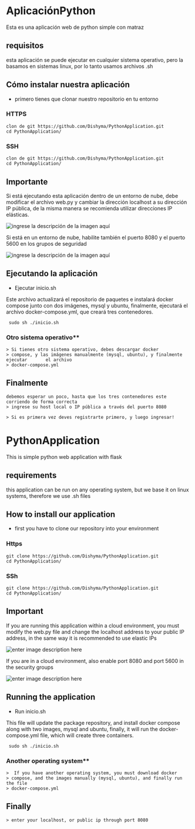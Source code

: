 # AplicaciónPython

Esta es una aplicación web de python simple con matraz

## requisitos

esta aplicación se puede ejecutar en cualquier sistema operativo, pero la basamos en sistemas linux, por lo tanto usamos archivos .sh

## Cómo instalar nuestra aplicación

- primero tienes que clonar nuestro repositorio en tu entorno

### HTTPS

    clon de git https://github.com/Dishyma/PythonApplication.git
    cd PythonApplication/

### SSH

    clon de git https://github.com/Dishyma/PythonApplication.git
    cd PythonApplication/

## Importante

Si está ejecutando esta aplicación dentro de un entorno de nube, debe modificar el archivo web.py y cambiar la dirección localhost a su dirección IP pública, de la misma manera se recomienda utilizar direcciones IP elásticas.

![ingrese la descripción de la imagen aquí](https://i.ibb.co/xGZcg0h/Screenshot-2023-05-08-105201.png)

Si está en un entorno de nube, habilite también el puerto 8080 y el puerto 5600 en los grupos de seguridad

![ingrese la descripción de la imagen aquí](https://i.ibb.co/Lpqn0KF/Screenshot-2023-05-08-111725.png)

## Ejecutando la aplicación

- Ejecutar inicio.sh

Este archivo actualizará el repositorio de paquetes e instalará docker compose junto con dos imágenes, mysql y ubuntu, finalmente, ejecutará el archivo docker-compose.yml, que creará tres contenedores.

     sudo sh ./inicio.sh

### Otro sistema operativo**

    > Si tienes otro sistema operativo, debes descargar docker
    > compose, y las imágenes manualmente (mysql, ubuntu), y finalmente ejecutar       el archivo
    > docker-compose.yml

## Finalmente

    debemos esperar un poco, hasta que los tres contenedores este corriendo de forma correcta
    > ingrese su host local o IP pública a través del puerto 8080

    > Si es primera vez deves registrarte primero, y luego ingresar!



# PythonApplication

This is simple python web application with flask

## requirements

this application can be run on any operating system, but we base it on linux systems, therefore we use .sh files

## How to install our application

- first you have to clone our repository into your environment

### Https

    git clone https://github.com/Dishyma/PythonApplication.git
    cd PythonApplication/

### SSh

    git clone https://github.com/Dishyma/PythonApplication.git
    cd PythonApplication/

## Important

If you are running this application within a cloud environment, you must modify the web.py file and change the localhost address to your public IP address, in the same way it is recommended to use elastic IPs

![enter image description here](https://i.ibb.co/xGZcg0h/Screenshot-2023-05-08-105201.png)

If you are in a cloud environment, also enable port 8080 and port 5600 in the security groups

![enter image description here](https://i.ibb.co/Lpqn0KF/Screenshot-2023-05-08-111725.png)

## Running the application

- Run inicio.sh

This file will update the package repository, and install docker compose along with two images, mysql and ubuntu, finally, it will run the docker-compose.yml file, which will create three containers.

     sudo sh ./inicio.sh

### Another operating system**

    >  If you have another operating system, you must download docker
    > compose, and the images manually (mysql, ubuntu), and finally run the file
    > docker-compose.yml

## Finally

    > enter your localhost, or public ip through port 8080
